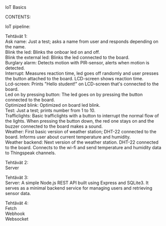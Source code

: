 IoT Basics  

CONTENTS:  

  IoT pipeline:  

  Tehtävät 1:  
    Ask name: Just a test; asks a name from user and responds depending on the name.  
    Blink the led: Blinks the onboar led on and off.  
    Blink the external led: Blinks the led connected to the board.  
    Burglary alarm: Detects motion with PIR-sensor, alerts when motion is detected.  
    Interrupt: Measures reaction time, led goes off randomly and user presses the button attached to the board. LCD-screen shows reaction time.  
    Lcd-screen: Prints "Hello student!" on LCD-screen that's connected to the board.  
    Led on by pressing button: The led goes on by pressing the button connected to the board.  
    Optimized blink: Optimized on board led blink.  
    Test: Just a test; prints number from 1 to 10.  
    Trafficlights: Basic trafficlights with a button to interrupt the normal flow of the lights. When pressing the button down, the red one stays on and the buzzer connected to the board makes a sound.  
    Weather: First basic version of weather station; DHT-22 connected to the board. Informs user about current temperature and humidity.   
    Weather backend: Next version of the weather station. DHT-22 connected to the board. Connects to the wi-fi and send temperature and humidity data to Thingspeak channels.  
    
  Tehtävät 2:  
    Server
    
  Tehtävät 3:  
    Server: A simple Node.js REST API built using Express and SQLite3. It serves as a minimal backend service for managing users and retrieving sensor data.  
    
  Tehtävät 4:  
    Fetch  
    Webhook  
    Websocket  
